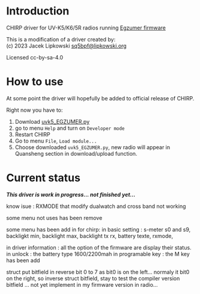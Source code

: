 # Introduction

CHIRP driver for UV-K5/K6/5R radios running [Egzumer firmware](https://github.com/egzumer/uv-k5-firmware-custom)

This is a modification of a driver created by:<br>
(c) 2023 Jacek Lipkowski <sq5bpf@lipkowski.org>

Licensed cc-by-sa-4.0

# How to use

At some point the driver will hopefully be added to official release of CHIRP.

Right now you have to:
1. Download [uvk5_EGZUMER.py](uvk5_EGZUMER.py?raw=1)
1. go to menu `Help` and turn on `Developer mode`
1. Restart CHIRP
1. Go to menu `File`, `Load module...`
1. Choose downloaded `uvk5_EGZUMER.py`, new radio will appear in Quansheng section in download/upload function.

# Current status

***This driver is work in progress... not finished yet...***

know isue : RXMODE that modify dualwatch and cross band not working

some menu not uses has been remove

some menu has been add in for chirp:
in basic setting : s-meter s0 and s9, 
                   backligkt min, 
                   backlight max,
                   backlight tx rx,
                   battery texte,
                   rxmode,
                   
in driver information :  all the option of the firmware are display their status.
in unlock : the battery type 1600/2200mah
in programable key : the M key has been add

struct put bitfield in reverse bit 0 to 7  as bit0 is on the left... 
normaly it bit0 on the right, so inverse struct bitfield,
stay to test the compiler version bitfield ... not yet implement in my firmware version in radio... 

